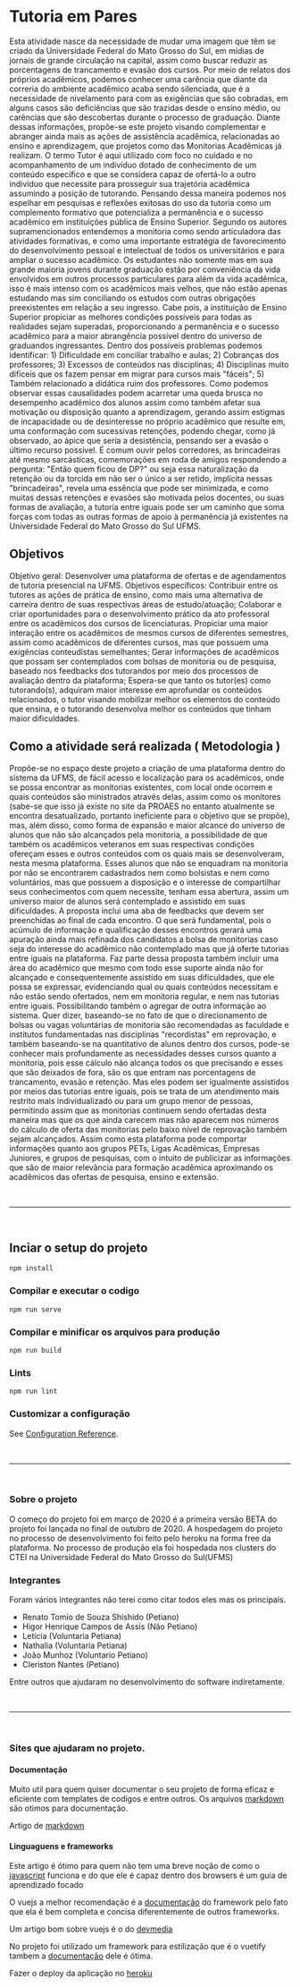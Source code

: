 # Tutoria em Pares

Esta atividade nasce da necessidade de mudar uma imagem que têm se criado da Universidade Federal do Mato
Grosso do Sul, em mídias de jornais de grande circulação na capital, assim como buscar reduzir as porcentagens de
trancamento e evasão dos cursos. Por meio de relatos dos próprios acadêmicos, podemos conhecer uma carência
que diante da correria do ambiente acadêmico acaba sendo silenciada, que é a necessidade de nivelamento para
com as exigências que são cobradas, em alguns casos são deficiências que são trazidas desde o ensino médio, ou
carências que são descobertas durante o processo de graduação. Diante dessas informações, propõe-se este projeto
visando complementar e abranger ainda mais as ações de assistência acadêmica, relacionadas ao ensino e
aprendizagem, que projetos como das Monitorias Acadêmicas já realizam. O termo Tutor é aqui utilizado com foco
no cuidado e no acompanhamento de um indivíduo dotado de conhecimento de um conteúdo específico e que se
considera capaz de ofertá-lo a outro indivíduo que necessite para prosseguir sua trajetória acadêmica assumindo a
posição de tutorando. Pensando dessa maneira podemos nos espelhar em pesquisas e reflexões exitosas do uso da
tutoria como um complemento formativo que potencializa a permanência e o sucesso acadêmico em instituições
pública de Ensino Superior. Segundo os autores supramencionados entendemos a monitoria como sendo
articuladora das atividades formativas, e como uma importante estratégia de favorecimento do desenvolvimento
pessoal e intelectual de todos os universitários e para ampliar o sucesso acadêmico. Os estudantes não somente mas
em sua grande maioria jovens durante graduação estão por conveniência da vida envolvidos em outros processos
particulares para além da vida acadêmica, isso é mais intenso com os acadêmicos mais velhos, que não estão
apenas estudando mas sim conciliando os estudos com outras obrigações preexistentes em relação a seu ingresso.
Cabe pois, a instituição de Ensino Superior propiciar as melhores condições possíveis para todas as realidades
sejam superadas, proporcionando a permanência e o sucesso acadêmico para a maior abrangência possível dentro
do universo de graduandos ingressantes. Dentro dos possíveis problemas podemos identificar: 1) Dificuldade em
conciliar trabalho e aulas; 2) Cobranças dos professores; 3) Excessos de conteúdos nas disciplinas; 4) Disciplinas
muito difíceis que os fazem pensar em migrar para cursos mais "fáceis"; 5) Também relacionado a didática ruim
dos professores. Como podemos observar essas causalidades podem acarretar uma queda brusca no desempenho
acadêmico dos alunos assim como também afetar sua motivação ou disposição quanto a aprendizagem, gerando
assim estigmas de incapacidade ou de desinteresse no próprio acadêmico que resulte em, uma conformação com
sucessivas retenções, podendo chegar, como já observado, ao ápice que seria a desistência, pensando ser a evasão o
último recurso possível. É comum ouvir pelos corredores, as brincadeiras até mesmo sarcásticas, comemorações
em roda de amigos respondendo a pergunta: "Então quem ficou de DP?" ou seja essa naturalização da retenção ou
da torcida em não ser o único a ser retido, implícita nessas "brincadeiras", revela uma essência que pode ser
minimizada, e como muitas dessas retenções e evasões são motivada pelos docentes, ou suas formas de avaliação, a
tutoria entre iguais pode ser um caminho que soma forças com todas as outras formas de apoio à permanência já
existentes na Universidade Federal do Mato Grosso do Sul UFMS.

## Objetivos

Objetivo geral: Desenvolver uma plataforma de ofertas e de agendamentos de tutoria presencial na UFMS.
Objetivos específicos: Contribuir entre os tutores as ações de prática de ensino, como mais uma alternativa de
carreira dentro de suas respectivas áreas de estudo/atuação; Colaborar e criar oportunidades para o
desenvolvimento prático da ato professoral entre os acadêmicos dos cursos de licenciaturas. Propiciar uma maior
interação entre os acadêmicos de mesmos cursos de diferentes semestres, assim como acadêmicos de diferentes
cursos, mas que possuem uma exigências conteudistas semelhantes; Gerar informações de acadêmicos que possam
ser contemplados com bolsas de monitoria ou de pesquisa, baseado nos feedbacks dos tutorandos por meio dos
processos de avaliação dentro da plataforma; Espera-se que tanto os tutor(es) como tutorando(s), adquiram maior
interesse em aprofundar os conteúdos relacionados, o tutor visando mobilizar melhor os elementos do conteúdo que
ensina, e o tutorando desenvolva melhor os conteúdos que tinham maior dificuldades.

## Como a atividade será realizada ( Metodologia )

Propõe-se no espaço deste projeto a criação de uma plataforma dentro do sistema da UFMS, de fácil acesso e
localização para os acadêmicos, onde se possa encontrar as monitorias existentes, com local onde ocorrem e quais
conteúdos são ministrados através delas, assim como os monitores (sabe-se que isso já existe no site da PROAES
no entanto atualmente se encontra desatualizado, portanto ineficiente para o objetivo que se propõe), mas, além
disso, como forma de expansão e maior alcance do universo de alunos que não são alcançados pela monitoria, a
possibilidade de que também os acadêmicos veteranos em suas respectivas condições ofereçam esses e outros
conteúdos com os quais mais se desenvolveram, nesta mesma plataforma. Esses alunos que não se enquadram na
monitoria por não se encontrarem cadastrados nem como bolsistas e nem como voluntários, mas que possuem a
disposição e o interesse de compartilhar seus conhecimentos com quem necessite, tenham essa abertura, assim um
universo maior de alunos será contemplado e assistido em suas dificuldades. A proposta inclui uma aba de
feedbacks que devem ser preenchidas ao final de cada encontro. O que será fundamental, pois o acúmulo de
informação e qualificação desses encontros gerará uma apuração ainda mais refinada dos candidatos a bolsa de
monitorias caso seja do interesse do acadêmico não contemplado mas que já oferte tutorias entre iguais na
plataforma. Faz parte dessa proposta também incluir uma área do acadêmico que mesmo com todo esse suporte
ainda não for alcançado e consequentemente assistido em suas dificuldades, que ele possa se expressar,
evidenciando qual ou quais conteúdos necessitam e não estão sendo ofertados, nem em monitoria regular, e nem
nas tutorias entre iguais. Possibilitando também o agregar de outra informação ao sistema. Quer dizer, baseando-se
no fato de que o direcionamento de bolsas ou vagas voluntárias de monitoria são recomendadas as faculdade e
institutos fundamentadas nas disciplinas "recordistas" em reprovação, e também baseando-se na quantitativo de
alunos dentro dos cursos, pode-se conhecer mais profundamente as necessidades desses cursos quanto a monitoria,
pois esse cálculo não alcança todos os que precisando e esses que são deixados de fora, são os que entram nas
porcentagens de trancamento, evasão e retenção. Mas eles podem ser igualmente assistidos por meios das tutorias
entre iguais, pois se trata de um atendimento mais restrito mais individualizado ou para um grupo menor de
pessoas, permitindo assim que as monitorias continuem sendo ofertadas desta maneira mas que os que ainda
carecem mas não aparecem nos números do cálculo de oferta das monitorias pelo baixo nível de reprovação
também sejam alcançados. Assim como esta plataforma pode comportar informações quanto aos grupos PETs,
Ligas Acadêmicas, Empresas Juniores, e grupos de pesquisas, com o intuito de publicizar as informações que são
de maior relevância para formação acadêmica aproximando os acadêmicos das ofertas de pesquisa, ensino e
extensão.

&nbsp;

---

&nbsp;

## Inciar o setup do projeto

```
npm install
```

### Compilar e executar o codigo

```
npm run serve
```

### Compilar e minificar os arquivos para produção

```
npm run build
```

### Lints

```
npm run lint
```

### Customizar a configuração

See [Configuration Reference](https://cli.vuejs.org/config/).

&nbsp;

---

&nbsp;

### Sobre o projeto
O começo do projeto foi em março de 2020 é a primeira versão BETA do projeto foi lançada no final de outubro de 2020. A hospedagem do projeto no processo de desenvolvimento foi feito pelo heroku na forma free da plataforma. No processo de produção ela foi hospedada nos clusters do CTEI na Universidade Federal do Mato Grosso do Sul(UFMS)

### Integrantes
Foram vários integrantes não terei como citar todos eles mas os principais.

* Renato Tomio de Souza Shishido (Petiano)
* Higor Henrique Campos de Assis (Não Petiano)
* Leticia (Voluntaria Petiana)
* Nathalia (Voluntaria Petiana)
* João Munhoz (Voluntario Petiano)
* Cleriston Nantes (Petiano)

Entre outros que ajudaram no desenvolvimento do software indiretamente.


&nbsp;

---

&nbsp;
### Sites que ajudaram no projeto.

#### Documentação

Muito util para quem quiser documentar o seu projeto de forma eficaz e eficiente
com templates de codigos e entre outros. Os arquivos [markdown](https://github.com/luong-komorebi/Markdown-Tutorial/blob/master/README_pt-BR.md) são otimos para documentação.

Artigo de [markdown](https://support.zendesk.com/hc/pt-br/articles/203691016-Formata%C3%A7%C3%A3o-de-texto-com-Markdown#topic_xqx_mvc_43__line_break)


#### Linguaguens e frameworks

Este artigo é ótimo para quem não tem uma breve noção de como o [javascript](https://www.devmedia.com.br/javascript/) funciona
e do que ele é capaz dentro dos browsers é um guia de aprendizado focado

O vuejs a melhor recomendação é a [documentação](https://vuejs.org/v2/guide/) do framework pelo fato que ela
é bem completa e concisa diferentemente de outros frameworks.

Um artigo bom sobre vuejs é o do [devmedia](https://www.devmedia.com.br/vue-js-tutorial/38042)

No projeto foi utilizado um framework para estilização que é o vuetify tambem a 
[documentação](https://vuetifyjs.com/en/introduction/why-vuetify/)
dele é ótima.

Fazer o deploy da aplicação no [heroku](https://medium.com/tableless/fazendo-deploy-de-apps-vue-webpack-no-heroku-89340028a88e)



